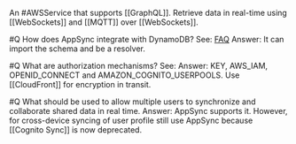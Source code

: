 An #AWSService that supports [[GraphQL]]. Retrieve data in real-time using [[WebSockets]] and [[MQTT]] over [[WebSockets]].

#Q How does AppSync integrate with DynamoDB?
See: [FAQ](https://aws.amazon.com/appsync/faqs/)
Answer: It can import the schema and be a resolver.

#Q What are authorization mechanisms?
See:
Answer: KEY, AWS_IAM, OPENID_CONNECT and AMAZON_COGNITO_USERPOOLS. Use [[CloudFront]] for encryption in transit.

#Q What should be used to allow multiple users to synchronize and collaborate shared data in real time.
Answer: AppSync supports it. However,  for cross-device syncing of user profile still use AppSync because [[Cognito Sync]] is now deprecated.